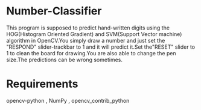 # Number-Classifier

This program is supposed to predict hand-written digits using the HOG(Histogram Oriented Gradient) and SVM(Support Vector machine)
algorithm in OpenCV.You simply draw a number and just set the "RESPOND" slider-trackbar to 1 and it will predict it.Set the"RESET" slider to 1
to clean the board for drawing.You are also able to change the pen size.The predictions can be wrong sometimes.

# Requirements

opencv-python , NumPy , opencv_contrib_python
